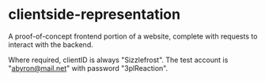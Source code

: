 # clientside-representation
A proof-of-concept frontend portion of a website, complete with requests to interact with the backend.

Where required, clientID is always "Sizzlefrost".
The test account is "abyron@mail.net" with password "3plReaction".